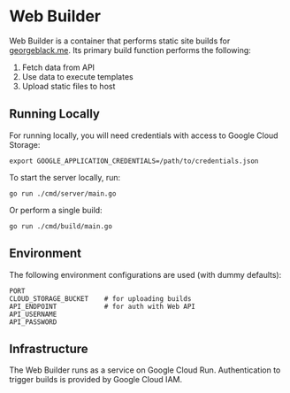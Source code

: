 # Web Builder

Web Builder is a container that performs static site builds for [georgeblack.me](https://georgeblack.me). Its primary build function performs the following:

1. Fetch data from API
2. Use data to execute templates
3. Upload static files to host

## Running Locally

For running locally, you will need credentials with access to Google Cloud Storage:

```
export GOOGLE_APPLICATION_CREDENTIALS=/path/to/credentials.json
```

To start the server locally, run:

```
go run ./cmd/server/main.go
```

Or perform a single build:

```
go run ./cmd/build/main.go
```

## Environment

The following environment configurations are used (with dummy defaults): 

```
PORT
CLOUD_STORAGE_BUCKET    # for uploading builds
API_ENDPOINT            # for auth with Web API
API_USERNAME
API_PASSWORD
```

## Infrastructure

The Web Builder runs as a service on Google Cloud Run. Authentication to trigger builds is provided by Google Cloud IAM.

